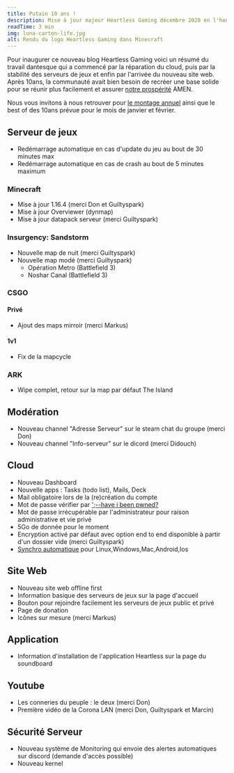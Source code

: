 ```yaml
---
title: Putain 10 ans !
description: Mise à jour majeur Heartless Gaming décembre 2020 en l'honneur de notre 10ème anniversaire.
readTime: 3 min
img: luna-carton-life.jpg
alt: Rendu du logo Heartless Gaming dans Minecraft
---
```


Pour inaugurer ce nouveau blog Heartless Gaming voici un résumé du travail dantesque qui a commencé par la réparation du cloud, puis par la stabilité des serveurs de jeux et enfin par l'arrivée du nouveau site web. Après 10ans, la communauté avait bien besoin de recréer une base solide pour se réunir plus facilement et assurer [notre prospérité](/donation) AMEN.

Nous vous invitons à nous retrouver pour [le montage annuel](https://www.youtube.com/watch?v=qj2YiW6FLyw&list=PLE0FIN2k0bUDE4CZymF2rebWNK415NUCN&index=6) ainsi que le best of des 10ans prévue pour le mois de janvier et février.

## Serveur de jeux
  - Redémarrage automatique en cas d'update du jeu au bout de 30 minutes max
  - Redémarrage automatique en cas de crash au bout de 5 minutes maximum


<div class="ml-6 md:ml-10">

### Minecraft
  - Mise à jour 1.16.4 (merci Don et Guiltyspark)
  - Mise à jour Overviewer (dynmap)
  - Mise à jour datapack serveur (merci Guiltyspark)

### Insurgency: Sandstorm
  - Nouvelle map de nuit (merci Guiltyspark)
  - Nouvelle map modé (merci Guiltyspark)
    - Opération Metro (Battlefield 3)
    - Noshar Canal (Battlefield 3)

### CSGO

#### Privé
  - Ajout des maps mirroir (merci Markus)

#### 1v1
  - Fix de la mapcycle

### ARK
  - Wipe complet, retour sur la map par défaut The Island

</div>

## Modération
- Nouveau channel "Adresse Serveur" sur le steam chat du groupe (merci Don)
- Nouveau channel "Info-serveur" sur le dicord (merci Didouch)

## Cloud
- Nouveau Dashboard
- Nouvelle apps : Tasks (todo list), Mails, Deck
- Mail obligatoire lors de la (re)création du compte
- Mot de passe vérifier par [';--have i been pwned?](https://haveibeenpwned.com/)
- Mot de passe irrécupérable par l'administrateur pour raison administrative et vie privé
- 5Go de donnée pour le moment
- Encryption activé par défaut avec option end to end disponible à partir d'un dossier vide (merci Guiltyspark)
- [Synchro automatique](https://nextcloud.com/clients/) pour Linux,Windows,Mac,Android,Ios

## Site Web
- Nouveau site web offline first
- Information basique des serveurs de jeux sur la page d'accueil
- Bouton pour rejoindre facilement les serveurs de jeux public et privé
- Page de donation
- Icônes sur mesure (merci Markus)

## Application
- Information d'installation de l'application Heartless sur la page du soundboard

## Youtube
- Les conneries du peuple : le deux (merci Don)
- Première vidéo de la Corona LAN (merci Don, Guiltyspark et Marcin)

## Sécurité Serveur
- Nouveau système de Monitoring qui envoie des alertes automatiques sur discord (demande d'accès possible)
- Nouveau kernel
